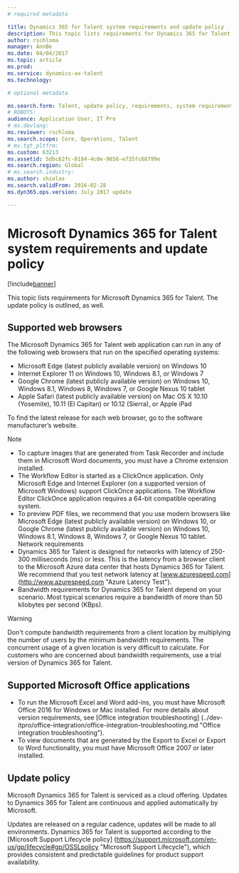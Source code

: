 ```yaml
---
# required metadata

title: Dynamics 365 for Talent system requirements and update policy
description: This topic lists requirements for Dynamics 365 for Talent. The update policy is outlined, as well.
author: rschloma
manager: AnnBe
ms.date: 04/04/2017
ms.topic: article
ms.prod: 
ms.service: dynamics-ax-talent
ms.technology: 

# optional metadata

ms.search.form: Talent, update policy, requirements, system requirements
# ROBOTS: 
audience: Application User, IT Pro
# ms.devlang: 
ms.reviewer: rschloma
ms.search.scope: Core, Operations, Talent
# ms.tgt_pltfrm: 
ms.custom: 63213
ms.assetid: 5dbc62fc-0184-4c0e-9856-e735fc68799e
ms.search.region: Global
# ms.search.industry: 
ms.author: shielas
ms.search.validFrom: 2016-02-28
ms.dyn365.ops.version: July 2017 update

---
```


# Microsoft Dynamics 365 for Talent system requirements and update policy

[!include[banner](includes/banner.md)]


This topic lists requirements for Microsoft Dynamics 365 for Talent. The update policy is outlined, as well.

## Supported web browsers

The Microsoft Dynamics 365 for Talent web application can run in any of the following web browsers that run on the specified operating systems: 

*	Microsoft Edge (latest publicly available version) on Windows 10
*	Internet Explorer 11 on Windows 10, Windows 8.1, or Windows 7
*	Google Chrome (latest publicly available version) on Windows 10, Windows 8.1, Windows 8, Windows 7, or Google Nexus 10 tablet
*	Apple Safari (latest publicly available version) on Mac OS X 10.10 (Yosemite), 10.11 (El Capitan) or 10.12 (Sierra), or Apple iPad

To find the latest release for each web browser, go to the software manufacturer’s website. 

> [!NOTE]
> *	To capture images that are generated from Task Recorder and include them in Microsoft Word documents, you must have a Chrome extension installed. 
> *	The Workflow Editor is started as a ClickOnce application. Only Microsoft Edge and Internet Explorer (on a supported version of Microsoft Windows) support ClickOnce applications. The Workflow Editor ClickOnce application requires a 64-bit compatible operating system.
> *	To preview PDF files, we recommend that you use modern browsers like Microsoft Edge (latest publicly available version) on Windows 10, or Google Chrome (latest publicly available version) on Windows 10, Windows 8.1, Windows 8, Windows 7, or Google Nexus 10 tablet.
Network requirements
> *	Dynamics 365 for Talent is designed for networks with latency of 250-300 milliseconds (ms) or less. This is the latency from a browser client to the Microsoft Azure data center that hosts Dynamics 365 for Talent. We recommend that you test network latency at [www.azurespeed.com] (http://www.azurespeed.com "Azure Latency Test").
> *	Bandwidth requirements for Dynamics 365 for Talent depend on your scenario. Most typical scenarios require a bandwidth of more than 50 kilobytes per second (KBps).

> [!WARNING]
> Don't compute bandwidth requirements from a client location by multiplying the number of users by the minimum bandwidth requirements. The concurrent usage of a given location is very difficult to calculate. For customers who are concerned about bandwidth requirements, use a trial version of Dynamics 365 for Talent.

## Supported Microsoft Office applications

*	To run the Microsoft Excel and Word add-ins, you must have Microsoft Office 2016 for Windows or Mac installed. For more details about version requirements, see [Office integration troubleshooting] (../dev-itpro/office-integration/office-integration-troubleshooting.md "Office integration troubleshooting").
*	To view documents that are generated by the Export to Excel or Export to Word functionality, you must have Microsoft Office 2007 or later installed.

## Update policy

Microsoft Dynamics 365 for Talent is serviced as a cloud offering. Updates to Dynamics 365 for Talent are continuous and applied automatically by Microsoft.

Updates are released on a regular cadence, updates will be made to all environments.  Dynamics 365 for Talent is supported according to the [Microsoft Support Lifecycle policy] (https://support.microsoft.com/en-us/gp/lifecycle#gp/OSSLpolicy "Microsoft Support Lifecycle"), which provides consistent and predictable guidelines for product support availability.
